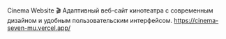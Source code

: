 Cinema Website 🎬
Адаптивный веб-сайт кинотеатра с современным дизайном и удобным пользовательским интерфейсом.
https://cinema-seven-mu.vercel.app/
